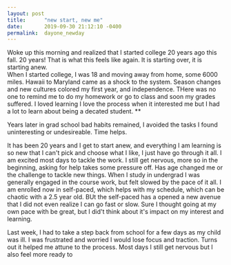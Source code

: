 ```yaml
---
layout: post
title:      "new start, new me"
date:       2019-09-30 21:12:10 -0400
permalink:  dayone_newday
---
```



Woke up this morning and realized that I started college 20 years ago this fall.  20 years!  That is what this feels like again. It is starting over, it is starting anew.  
When I started college, I was 18 and moving away from home, some 6000 miles.  Hawaii to Maryland came as a shock to the system.  Season changes and new cultures colored my first year, and independence.  THere was no one to remind me to do my homework or go to class and soon my grades suffered.  I loved learning I love the process when it interested me but I had a lot to learn about being a decated student.  **

Years later in grad school bad habits remained, I avoided the tasks I found uninteresting or undesireable.  Time helps.

It has been 20 years and I get to start anew, and everything I am learning is so new that I can't pick and choose what I like, I just have go through it all.  I am excited most days to tackle the work.  I still get nervous, more so in the beginning, asking for help takes some pressure off.  Has age changed me or the challenge to tackle new things.  When I study in undergrad I was generally engaged in the course work, but felt slowed by the pace of it all.  I am enrolled now in self-paced, which helps with my schedule, which can be chaotic with a 2.5 year old.  BUt the self-paced has a opened a new avenue that I did not even realize I can go fast or slow.  Sure I thought going at my own pace with be great, but I did't think about it's impact on my interest and learning.  

Last week, I had to take a step back from school for a few days as my child was ill.  I was frustrated and worried I would lose focus and traction.  Turns out it helped me attune to the process.  Most days I still get nervous but I also feel more ready to 



